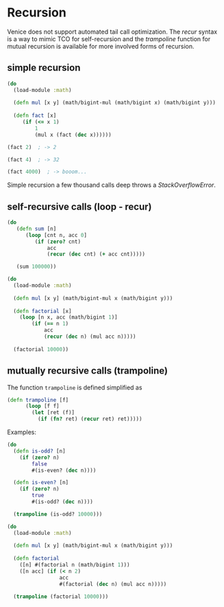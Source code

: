 # Recursion


Venice does not support automated tail call optimization. The _recur_ syntax 
is a way to mimic TCO for self-recursion and the _trampoline_ function for 
mutual recursion is available for more involved forms of recursion.


## simple recursion

```clojure
(do
  (load-module :math)
  
  (defn mul [x y] (math/bigint-mul (math/bigint x) (math/bigint y)))
  
  (defn fact [x] 
     (if (<= x 1) 
         1 
         (mul x (fact (dec x))))))
```

```clojure
(fact 2)  ; -> 2

(fact 4)  ; -> 32

(fact 4000)  ; -> booom...
```

Simple recursion a few thousand calls deep throws a _StackOverflowError_.


## self-recursive calls (loop - recur)

```clojure
(do
   (defn sum [n]
      (loop [cnt n, acc 0]
         (if (zero? cnt)
             acc
             (recur (dec cnt) (+ acc cnt)))))

   (sum 100000))
```

```clojure
(do
  (load-module :math)
  
  (defn mul [x y] (math/bigint-mul x (math/bigint y)))
  
  (defn factorial [x]
    (loop [n x, acc (math/bigint 1)]
        (if (== n 1)
            acc
            (recur (dec n) (mul acc n)))))
    
  (factorial 10000))
```


## mutually recursive calls (trampoline)

The function `trampoline` is defined simplified as

```clojure
(defn trampoline [f] 
      (loop [f f]
        (let [ret (f)]
          (if (fn? ret) (recur ret) ret)))))
```

Examples:

```clojure
(do
  (defn is-odd? [n]
    (if (zero? n)
        false
        #(is-even? (dec n))))

  (defn is-even? [n]
    (if (zero? n)
        true
        #(is-odd? (dec n))))

  (trampoline (is-odd? 10000)))
```

```clojure
(do
  (load-module :math)
 
  (defn mul [x y] (math/bigint-mul x (math/bigint y)))
 
  (defn factorial
    ([n] #(factorial n (math/bigint 1)))
    ([n acc] (if (< n 2) 
                 acc 
                 #(factorial (dec n) (mul acc n)))))

  (trampoline (factorial 10000)))
```
